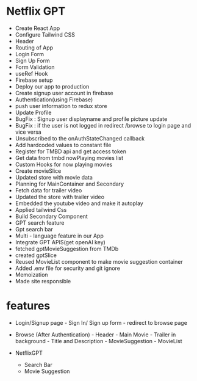 # Netflix GPT

- Create React App
- Configure Tailwind CSS
- Header
- Routing of App
- Login Form
- Sign Up Form
- Form Validation
- useRef Hook
- Firebase setup
- Deploy our app to production
- Create signup user account in firebase
- Authentication(using Firebase)
- push user information to redux store
- Update Profile
- BugFix : Signup user displayname and profile picture update
- BugFix : if the user is not logged in redirect /browse to login page and vice versa
- Unsubscribed to the onAuthStateChanged callback
- Add hardcoded values to constant file
- Register for TMBD api and get access token
- Get data from tmbd nowPlaying movies list
- Custom Hooks for now playing movies
- Create movieSlice
- Updated store with movie data
- Planning for MainContainer and Secondary
- Fetch data for trailer video
- Updated the store with trailer video
- Embedded the youtube video and make it autoplay
- Applied tailwind Css
- Build Secondary Component
- GPT search feature
- Gpt search bar
- Multi - language feature in our App
- Integrate GPT APIS(get openAI key)
- fetched gptMovieSuggestion from TMDb
- created gptSlice
- Reused MovieList component to make movie suggestion container
- Added .env file for security and git ignore
- Memoization
- Made site responsible

# features

- Login/Signup page - Sign In/ Sign up form - redirect to browse page
- Browse (After Authentication) - Header - Main Movie - Trailer in background - Title and Description - MovieSuggestion - MovieList

- NetflixGPT
  - Search Bar
  - Movie Suggestion
